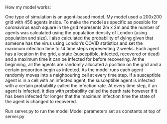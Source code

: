 How my model works:

One type of simulation is an agent-based model. My model used a 200x200 grid with 456 agents inside. To make 
the model as specific as possible for coronavirus each square in the grid represents 2m x 2m and the number of 
agents was calculated using the population density of London (using population and size). I also calculated 
the probability of dying given that someone has the virus using London’s COVID statistics and set the maximum 
infection time to 14 time steps representing 2 weeks. Each agent has a location in the grid, a state 
(susceptible, infected, recovered or dead) and a maximum time it can be infected for before recovering. At the 
beginning, all the agents are randomly allocated a position on the grid and a certain proportion begin as 
infected. As the model runs each agent randomly moves into a neighbouring cell at every time step. If a 
susceptible agent is in a cell with an infected agent, the susceptible agent is infected with a certain 
probability called the infection rate. At every time step, if an agent is infected, it dies with probability 
called the death rate however if it has been infected for longer that the maximum infection time the state of 
the agent is changed to recovered.

Run server.py to run the model 
Model parameters set as constants at top of server.py
